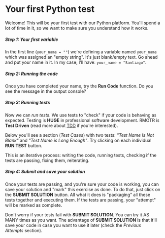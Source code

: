 # Your first Python test

Welcome! This will be your first test with our Python platform. You'll spend a lot of time in it, so we want to make sure you understand how it works.

##### Step 1: Your first variable

In the first line (`your_name = ""`) we're defining a variable named `your_name` which was assigned an "empty string". It's just blank/empty text. Go ahead and put your name in it. In my case, I'll have: `your_name = "Santiago"`.

##### Step 2: Running the code

Once you have completed your name, try the **Run Code** function. Do you see the message in the output console?

##### Step 3: Running tests

Now we can _run tests_. We use tests to "check" if your code is behaving as expected. Testing is **HUGE** in professional software development. RMOTR is **Test Driven** (read more about [TDD](https://en.wikipedia.org/wiki/Test-driven_development) if you're interested).

Below you'll see a section (_Test Cases_) with two tests: _"Test Name Is Not Blank"_ and _"Test Name is Long Enough"_. Try clicking on each individual **RUN TEST** button.

This is an iterative process: writing the code, running tests, checking if the tests are passing, fixing them, reiterating.

##### Step 4: Submit and save your solution

Once your tests are passing, and you're sure your code is working, you can save your solution and "mark" this exercise as done. To do that, just click on the  **SUBMIT SOLUTION** button. All what it does is "packaging" all these tests together and executing them. If the tests are passing, your "attempt" will be marked as complete.

Don't worry if your tests fail with **SUBMIT SOLUTION**. You can try it AS MANY times as you want. The advantage of **SUBMIT SOLUTION** is that it'll save your code in case you want to use it later (check the _Previous Attempts_ section).
